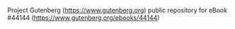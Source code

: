 Project Gutenberg (https://www.gutenberg.org) public repository for eBook #44144 (https://www.gutenberg.org/ebooks/44144)
